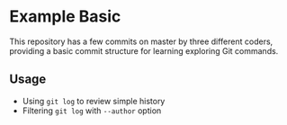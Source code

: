 # Example Basic

This repository has a few commits on master by three different coders, providing a basic commit structure for learning exploring Git commands.

## Usage

* Using `git log` to review simple history
* Filtering `git log` with `--author` option